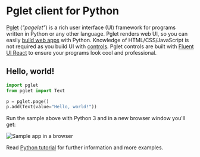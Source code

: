 # Pglet client for Python

[Pglet](https://pglet.io) (*"pagelet"*) is a rich user interface (UI) framework for programs written in Python or any other language. 
Pglet renders web UI, so you can easily [build web apps](https://pglet.io/docs/quickstart) with Python.
Knowledge of HTML/CSS/JavaScript is not required as you build UI with [controls](https://pglet.io/docs/reference/controls). Pglet controls are built with [Fluent UI React](https://developer.microsoft.com/en-us/fluentui#/controls/web) to ensure your programs look cool and professional.

## Hello, world!

```python
import pglet
from pglet import Text

p = pglet.page()
p.add(Text(value="Hello, world!"))
```

Run the sample above with Python 3 and in a new browser window you'll get:

![Sample app in a browser](https://pglet.io/img/docs/quickstart-hello-world.png "Sample app in a browser")

Read [Python tutorial](https://pglet.io/docs/tutorials/python) for further information and more examples.